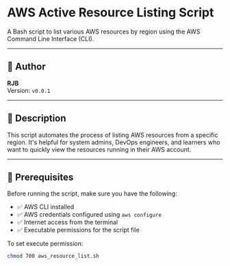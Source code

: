 # AWS Active Resource Listing Script

A Bash script to list various AWS resources by region using the AWS Command Line Interface (CLI).

---

## 👤 Author

**RJB**  
Version: `v0.0.1`

---

## 📖 Description

This script automates the process of listing AWS resources from a specific region. It's helpful for system admins, DevOps engineers, and learners who want to quickly view the resources running in their AWS account.

---

## 🔧 Prerequisites

Before running the script, make sure you have the following:

- ✅ AWS CLI installed  
- ✅ AWS credentials configured using `aws configure`  
- ✅ Internet access from the terminal  
- ✅ Executable permissions for the script file

To set execute permission:

```bash
chmod 700 aws_resource_list.sh

